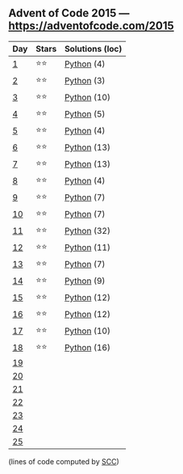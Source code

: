 ## Advent of Code 2015 — https://adventofcode.com/2015

 | Day | Stars | Solutions (loc) |
 |-----|-------|-----------------|
 | [1](https://adventofcode.com/2015/day/1)   | ⭐⭐| [Python](/aoc2015/01/solution.py) (4) |
 | [2](https://adventofcode.com/2015/day/2)   | ⭐⭐| [Python](/aoc2015/02/solution.py) (3) |
 | [3](https://adventofcode.com/2015/day/3)   | ⭐⭐| [Python](/aoc2015/03/solution.py) (10) |
 | [4](https://adventofcode.com/2015/day/4)   | ⭐⭐| [Python](/aoc2015/04/solution.py) (5) |
 | [5](https://adventofcode.com/2015/day/5)   | ⭐⭐| [Python](/aoc2015/05/solution.py) (4) |
 | [6](https://adventofcode.com/2015/day/6)   | ⭐⭐| [Python](/aoc2015/06/solution.py) (13) |
 | [7](https://adventofcode.com/2015/day/7)   | ⭐⭐| [Python](/aoc2015/07/solution.py) (13) |
 | [8](https://adventofcode.com/2015/day/8)   | ⭐⭐| [Python](/aoc2015/08/solution.py) (4) |
 | [9](https://adventofcode.com/2015/day/9)   | ⭐⭐| [Python](/aoc2015/09/solution.py) (7) |
 | [10](https://adventofcode.com/2015/day/10) | ⭐⭐| [Python](/aoc2015/10/solution.py) (7) |
 | [11](https://adventofcode.com/2015/day/11) | ⭐⭐| [Python](/aoc2015/11/solution.py) (32) |
 | [12](https://adventofcode.com/2015/day/12) | ⭐⭐| [Python](/aoc2015/12/solution.py) (11) |
 | [13](https://adventofcode.com/2015/day/13) | ⭐⭐| [Python](/aoc2015/13/solution.py) (7) |
 | [14](https://adventofcode.com/2015/day/14) | ⭐⭐| [Python](/aoc2015/14/solution.py) (9) |
 | [15](https://adventofcode.com/2015/day/15) | ⭐⭐| [Python](/aoc2015/15/solution.py) (12) |
 | [16](https://adventofcode.com/2015/day/16) | ⭐⭐| [Python](/aoc2015/16/solution.py) (12) |
 | [17](https://adventofcode.com/2015/day/17) | ⭐⭐| [Python](/aoc2015/17/solution.py) (10) |
 | [18](https://adventofcode.com/2015/day/18) | ⭐⭐| [Python](/aoc2015/18/solution.py) (16) |
 | [19](https://adventofcode.com/2015/day/19) | | |
 | [20](https://adventofcode.com/2015/day/20) | | |
 | [21](https://adventofcode.com/2015/day/21) | | |
 | [22](https://adventofcode.com/2015/day/22) | | |
 | [23](https://adventofcode.com/2015/day/23) | | |
 | [24](https://adventofcode.com/2015/day/24) | | |
 | [25](https://adventofcode.com/2015/day/25) | | |

(lines of code computed by [SCC](https://github.com/boyter/scc))
